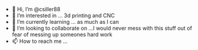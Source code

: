 - 👋 Hi, I’m @csiller88
- 👀 I’m interested in ... 3d printing and CNC
- 🌱 I’m currently learning ... as much as I can
- 💞️ I’m looking to collaborate on ...I would never mess with this stuff out of fear of messing up someones hard work
- 📫 How to reach me ...

<!---
csiller88/csiller88 is a ✨ special ✨ repository because its `README.md` (this file) appears on your GitHub profile.
You can click the Preview link to take a look at your changes.
--->
